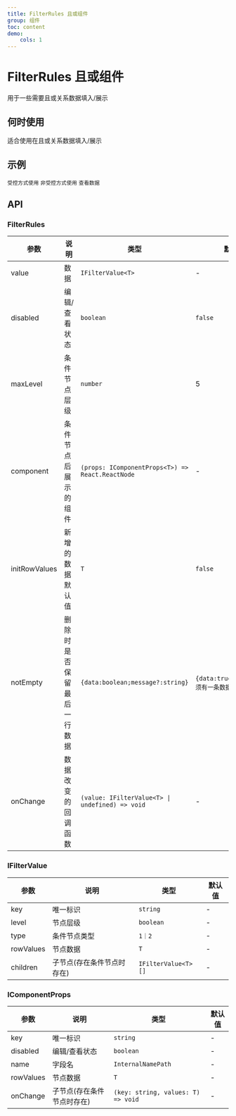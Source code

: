 ```yaml
---
title: FilterRules 且或组件
group: 组件
toc: content
demo:
    cols: 1
---
```


# FilterRules 且或组件

用于一些需要且或关系数据填入/展示

## 何时使用

适合使用在且或关系数据填入/展示

## 示例

<code src="./demos/basic.tsx" >受控方式使用</code>
<code src="./demos/basicUnController.tsx" >非受控方式使用</code>
<code src="./demos/basicCheck.tsx" >查看数据</code>

## API

### FilterRules

| 参数          | 说明                       | 类型                                             | 默认值                                 |
| ------------- | -------------------------- | ------------------------------------------------ | -------------------------------------- |
| value         | 数据                       | `IFilterValue<T>`                                | -                                      |
| disabled      | 编辑/查看状态              | `boolean`                                        | `false`                                |
| maxLevel      | 条件节点层级               | `number`                                         | 5                                      |
| component     | 条件节点后展示的组件       | `(props: IComponentProps<T>) => React.ReactNode` | -                                      |
| initRowValues | 新增的数据默认值           | `T`                                              | `false`                                |
| notEmpty      | 删除时是否保留最后一行数据 | `{data:boolean;message?:string}`                 | `{data:true;message:"必须有一条数据"}` |
| onChange      | 数据改变的回调函数         | `(value: IFilterValue<T> \| undefined) => void`  | -                                      |

### IFilterValue

| 参数      | 说明                       | 类型                | 默认值 |
| --------- | -------------------------- | ------------------- | ------ |
| key       | 唯一标识                   | `string`            | -      |
| level     | 节点层级                   | `boolean`           | -      |
| type      | 条件节点类型               | `1｜2`              | -      |
| rowValues | 节点数据                   | `T`                 | -      |
| children  | 子节点(存在条件节点时存在) | `IFilterValue<T>[]` | -      |

### IComponentProps

| 参数      | 说明                       | 类型                               | 默认值 |
| --------- | -------------------------- | ---------------------------------- | ------ |
| key       | 唯一标识                   | `string`                           | -      |
| disabled  | 编辑/查看状态              | `boolean`                          | -      |
| name      | 字段名                     | `InternalNamePath`                 | -      |
| rowValues | 节点数据                   | `T`                                | -      |
| onChange  | 子节点(存在条件节点时存在) | `(key: string, values: T) => void` | -      |
